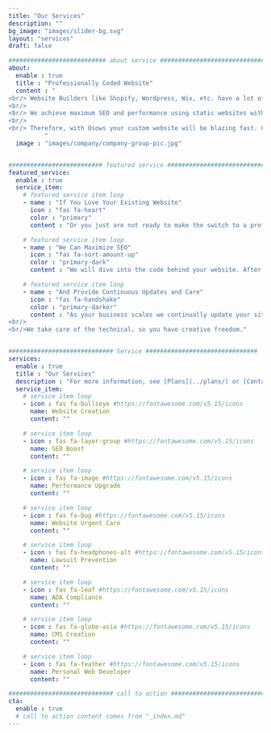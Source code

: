 ```yaml
---
title: "Our Services"
description: ""
bg_image: "images/slider-bg.svg"
layout: "services"
draft: false

########################### about service #############################
about:
  enable : true
  title : "Professionally Coded Website"
  content : "
<br/> Website Builders like Shopify, Wordpress, Wix, etc. have a lot of extra code. Whilst this code makes it easy to build a website, the website built from it is slowed down for the user.
<br/>
<br/> We achieve maximum SEO and performance using static websites with dynamic capabilities. This means our sites are lean. They load rapidly and do not lack capability.
<br/>
<br/> Therefore, with Osows your custom website will be blazing fast. Google will favor it and your users will love it, thus leading to exponential conversion rates and a massive boost in revenue over time.
          "
  image : "images/company/company-group-pic.jpg"


########################## featured service ############################
featured_service:
  enable : true
  service_item:
    # featured service item loop
    - name : "If You Love Your Existing Website"
      icon : "fas fa-heart"
      color : "primary"
      content : "Or you just are not ready to make the switch to a professionally coded website."

    # featured service item loop
    - name : "We Can Maximize SEO"
      icon : "fas fa-sort-amount-up"
      color : "primary-dark"
      content : "We will dive into the code behind your website. After removing unnecessary clunk and making a few tweaks, it will perform as best as it possibly can."

    # featured service item loop
    - name : "And Provide Continuous Updates and Care"
      icon : "fas fa-handshake"
      color : "primary-darker"
      content : "As your business scales we continually update your site to maintain SEO.
<br/>
<br/>We take care of the technical, so you have creative freedom."


############################# Service ###############################
services:
  enable : true
  title : "Our Services"
  description : "For more information, see [Plans](../plans/) or [Contact Us](../contact/)!"
  service_item:
    # service item loop
    - icon : fas fa-bullseye #https://fontawesome.com/v5.15/icons
      name: Website Creation
      content: ""

    # service item loop
    - icon : fas fa-layer-group #https://fontawesome.com/v5.15/icons
      name: SEO Boost
      content: ""

    # service item loop
    - icon : fas fa-image #https://fontawesome.com/v5.15/icons
      name: Performance Upgrade
      content: ""

    # service item loop
    - icon : fas fa-bug #https://fontawesome.com/v5.15/icons
      name: Website Urgent Care
      content: ""

    # service item loop
    - icon : fas fa-headphones-alt #https://fontawesome.com/v5.15/icons
      name: Lawsuit Prevention
      content: ""

    # service item loop
    - icon : fas fa-leaf #https://fontawesome.com/v5.15/icons
      name: ADA Compliance
      content: ""

    # service item loop
    - icon : fas fa-globe-asia #https://fontawesome.com/v5.15/icons
      name: CMS Creation
      content: ""

    # service item loop
    - icon : fas fa-feather #https://fontawesome.com/v5.15/icons
      name: Personal Web Developer
      content: ""

############################# call to action #################################
cta:
  enable : true
  # call to action content comes from "_index.md"
---
```

